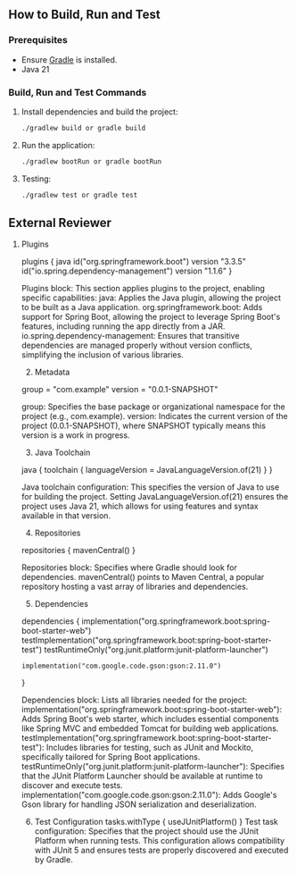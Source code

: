 ## How to Build, Run and Test

### Prerequisites
- Ensure [Gradle](https://gradle.org/install/) is installed.
- Java 21

### Build, Run and Test Commands
1. Install dependencies and build the project:
   ```bash
   ./gradlew build or gradle build
   ```
2. Run the application:
   ```bash
   ./gradlew bootRun or gradle bootRun
   ```	
3. Testing:
   ```bash
   ./gradlew test or gradle test
   ```	

## External Reviewer

1. Plugins
   
   plugins {
       java
       id("org.springframework.boot") version "3.3.5"
       id("io.spring.dependency-management") version "1.1.6"
   }
   
   Plugins block: This section applies plugins to the project, enabling specific capabilities:
   java: Applies the Java plugin, allowing the project to be built as a Java application.
   org.springframework.boot: Adds support for Spring Boot, allowing the project to leverage Spring Boot's features, including running the app directly from a JAR.
   io.spring.dependency-management: Ensures that transitive dependencies are managed properly without version conflicts, simplifying the inclusion of various libraries.
   
   2. Metadata
   
   group = "com.example"
   version = "0.0.1-SNAPSHOT"
   
   group: Specifies the base package or organizational namespace for the project (e.g., com.example).
   version: Indicates the current version of the project (0.0.1-SNAPSHOT), where SNAPSHOT typically means this version is a work in progress.
   
   3. Java Toolchain
   
   java {
       toolchain {
           languageVersion = JavaLanguageVersion.of(21)
       }
   }
   
   Java toolchain configuration: This specifies the version of Java to use for building the project. Setting JavaLanguageVersion.of(21) ensures the project uses Java 21, which allows for using features and syntax available in that version.
   
   4. Repositories
   
   repositories {
       mavenCentral()
   }
   
   Repositories block: Specifies where Gradle should look for dependencies. mavenCentral() points to Maven Central, a popular repository hosting a vast array of libraries and dependencies.
   
   5. Dependencies
   
   dependencies {
       implementation("org.springframework.boot:spring-boot-starter-web")
       testImplementation("org.springframework.boot:spring-boot-starter-test")
       testRuntimeOnly("org.junit.platform:junit-platform-launcher")
       
       implementation("com.google.code.gson:gson:2.11.0")
   }
   
   Dependencies block: Lists all libraries needed for the project:
   implementation("org.springframework.boot:spring-boot-starter-web"): Adds Spring Boot's web starter, which includes essential components like Spring MVC and embedded Tomcat for building web applications.
   testImplementation("org.springframework.boot:spring-boot-starter-test"): Includes libraries for testing, such as JUnit and Mockito, specifically tailored for Spring Boot applications.
   testRuntimeOnly("org.junit.platform:junit-platform-launcher"): Specifies that the JUnit Platform Launcher should be available at runtime to discover and execute tests.
   implementation("com.google.code.gson:gson:2.11.0"): Adds Google's Gson library for handling JSON serialization and deserialization.
   
   
   6. Test Configuration
   tasks.withType<Test> {
       useJUnitPlatform()
   }
   Test task configuration: Specifies that the project should use the JUnit Platform when running tests. This configuration allows compatibility with JUnit 5 and ensures tests are properly discovered and executed by Gradle.
   
